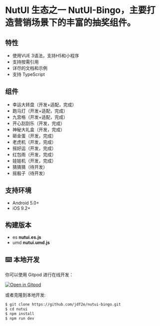 # NutUI 生态之一 NutUI-Bingo，主要打造营销场景下的丰富的抽奖组件。
## 特性

* 使用VUE 3语法，支持H5和小程序
* 支持按需引用
* 详尽的文档和示例
* 支持 TypeScript

## 组件

* 幸运大转盘（开发+适配，完成）
* 跑马灯（开发+适配，完成）
* 九宫格（开发+适配，完成）
* 开心刮刮乐（开发，完成）
* 神秘大礼盒（开发，完成）
* 砸金蛋（开发，完成）
* 老虎机（开发，完成）
* 摇好运（开发，完成）
* 红包雨（开发，完成）
* 娃娃机（开发，完成）
* 猜猜猜（待开发）
* 摇骰子（待开发）

## 支持环境

* Android 5.0+
* iOS 9.2+

## 构建版本

* es **nutui.es.js**
* umd **nutui.umd.js**

## ⌨️ 本地开发

你可以使用 Gitpod 进行在线开发：

[![Open in Gitpod](https://gitpod.io/button/open-in-gitpod.svg)](https://gitpod.io/#https://github.com/jdf2e/nutui-bingo.git)

或者克隆到本地开发:

```bash
$ git clone https://github.com/jdf2e/nutui-bingo.git
$ cd nutui
$ npm install
$ npm run dev
```

